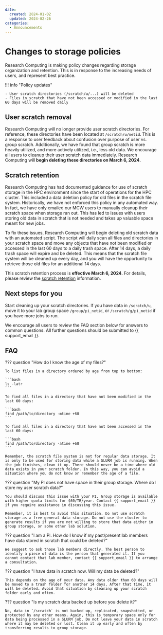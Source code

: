 ```yaml
---
date: 
  created: 2024-01-02
  updated: 2024-02-26
categories:
  - Announcements
---
```


# Changes to storage policies

Research Computing is making policy changes regarding storage organization and retention. This is in response to the increasing needs of users, and represent best practice.

!!! info "Policy updates"

    - User scratch directories (/scratch/u/...) will be deleted
    - Files in scratch that have not been accessed or modified in the last 60 days will be removed daily

<!-- more -->

## User scratch removal

Research Computing will no longer provide user scratch directories. For reference, these directories have been located at `/scratch/u/netid`. This is a response to user feedback about confusion over purpose of user vs. group scratch. Additionally, we have found that group scratch is more heavily utilized, and more actively utilized, i.e., less old data. We encourage all users to cleanup their user scratch data immediately. Research Computing will **begin deleting these directories on March 6, 2024**.

## Scratch retention

Research Computing has had documented guidance for use of scratch storage in the HPC environment since the start of operations for the HPC cluster. This included a data deletion policy for old files in the scratch file system. Historically, we have not enforced this policy in any automated way. In fact, we have only emailed our MCW users to manually cleanup their scratch space when storage ran out. This has led to issues with users storing old data in scratch that is not needed and takes up valuable space meant for new jobs.

To fix these issues, Research Computing will begin deleting old scratch data with an automated script. The script will daily scan all files and directories in your scratch space and move any objects that have not been modified or accessed in the last 60 days to a daily trash space. After 14 days, a daily trash space will expire and be deleted. This means that the scratch file system will be cleaned up every day, and you will have the opportunity to retrieve those old files for an additional 14 days.

This scratch retention process is **effective March 6, 2024**. For details, please review the [scratch retention](../../storage/rcc-storage.md#retention) information.

## Next steps for you

Start cleaning up your scratch directories. If you have data in `/scratch/u`, move it to your lab group space `/group/pi_netid`, or `/scratch/g/pi_netid` if you have more jobs to run.

We encourage all users to review the FAQ section below for answers to common questions. All further questions should be submitted to {{ support_email }}.

## FAQ

??? question "How do I know the age of my files?"

    To list files in a directory ordered by age from top to bottom:

    ```bash
    ls -latr
    ```

    To find all files in a directory that have not been modified in the last 60 days:

    ```bash
    find /path/to/directory -mtime +60 
    ```

    To find all files in a directory that have not been accessed in the last 60 days:

    ```bash
    find /path/to/directory -atime +60
    ```

    Remember, the scratch file system is not for regular data storage. It is only to be used for storing data while a SLURM job is running. When the job finishes, clean it up. There should never be a time where old data exists in your scratch folder. In this way, you can avoid a situation where you do not know or remember the age of a file.

??? question "My PI does not have space in their group storage. Where do I store my user scratch data?"

    You should discuss this issue with your PI. Group storage is available with higher quota limits for $60/TB/year. Contact {{ support_email }} if you require assistance in discussing this issue.

    Remember, it is best to avoid this situation. Do not use scratch storage as a free general data storage. Do not use the cluster to generate results if you are not willing to store that data either in group storage, or some other lab solution.

??? question "I am a PI. How do I know if my past/present lab members have data stored in scratch that could be deleted?"

    We suggest to ask those lab members directly. The best person to identify a piece of data is the person that generated it. If you cannot contact that lab member, contact {{ support_email }} to arrange a consultation.

??? question "I have data in scratch now. Will my data be deleted?"

    This depends on the age of your data. Any data older than 60 days will be moved to a trash folder for another 14 days. After that time, it will be deleted. Avoid that situation by cleaning up your scratch folder early and often.

??? question "Is my scratch data backed up before you delete it?"

    No, data in `/scratch` is not backed up, replicated, snapshotted, or protected by any other means. Again, this is temporary space only for data being processed in a SLURM job. Do not leave your data in scratch where it may be deleted or lost. Clean it up early and often by transferring results to group storage.

